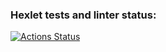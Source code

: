 ### Hexlet tests and linter status:
[![Actions Status](https://github.com/adammilligan/frontend-project-11/workflows/hexlet-check/badge.svg)](https://github.com/adammilligan/frontend-project-11/actions)